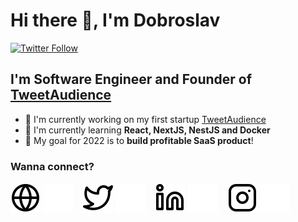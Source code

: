 # Hi there 👋, I'm Dobroslav

[![Twitter Follow](https://img.shields.io/twitter/follow/dobroslav_dev?color=1DA1F2&logo=twitter&style=for-the-badge)](https://twitter.com/intent/follow?original_referer=https://github.com/DobroslavR&screen_name=dobroslav_dev)

## I'm Software Engineer and Founder of [TweetAudience][tweet_audience]

- 🚀 I'm currently working on my first startup [TweetAudience][tweet_audience]
- 📕 I'm currently learning **React, NextJS, NestJS and Docker**
- 🤔 My goal for 2022 is to **build profitable SaaS product**!

### Wanna connect?

[![website](./img/globe-light.svg)](https://dobroslav.dev#gh-light-mode-only)
[![website](./img/globe-dark.svg)](https://dobroslav.dev#gh-dark-mode-only)
&nbsp;&nbsp;
[![website](./img/twitter-light.svg)](https://twitter.com/dobroslav_dev#gh-light-mode-only)
[![website](./img/twitter-dark.svg)](https://twitter.com/dobroslav_dev#gh-dark-mode-only)
&nbsp;&nbsp;
[![website](./img/linkedin-light.svg)](https://linkedin.com/in/dobroslav-radosavljevic#gh-light-mode-only)
[![website](./img/linkedin-dark.svg)](https://linkedin.com/in/dobroslav-radosavljevic#gh-dark-mode-only)
&nbsp;&nbsp;
[![website](./img/instagram-light.svg)](https://instagram.com/dobroslav.radosavljevic#gh-light-mode-only)
[![website](./img/instagram-dark.svg)](https://instagram.com/dobroslav.radosavljevic#gh-dark-mode-only)

[tweet_audience]: https://twitter.com/tweet_audience
